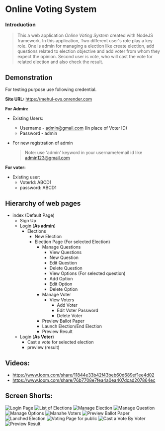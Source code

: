 # Online Voting System

### Introduction
> This a web application *Online Voting System* created with NodeJS framework.
> In this application, Two different user's role play a key role. One is admin for managing a election like create election, add questions related to election objective and add voter from whom they expect the opinion. Second user is vote, who will cast the vote for related election and also check the result.
 
## Demonstration
For testing purpose use following credential.

**Site URL:** https://mehul-ovs.onrender.com 

**For Admin:**
* Existing Users:
    - Username - admin@gmail.com  (In place of Voter ID)
    - Password - admin

* For new registration of admin
    >Note: use 'admin' keyword in your username/email id like admin123@gmail.com


**For voter:**
* Existing user:
    - VoterId: ABCD1
    - password: ABCD1

## Hierarchy of web pages
+ index (Default Page)
    + Sign Up
    + Login (**As admin**)
        + Elections
            + New Election
            + Election Page (For selected Election)
                + Manage Questions
                    + View Questions
                    + New Question
                    + Edit Question
                    + Delete Question
                    + View Options (For selected question)
                    + Add Option
                    + Edit Option
                    + Delete Option
                + Manage Voter
                    + View Voters
                        + Add Voter
                        + Edit Voter Password
                        + Delete Voter
                + Preview Ballot Paper
                + Launch Election/End Election
                + Preview Result
    + Login (**As Voter**)
        + Cast a vote for selected election
        + preview (result)

## Videos:
+ https://www.loom.com/share/11844e33b42f43beb60d689ef1ee4d02
+ https://www.loom.com/share/76b7708e7fea4a0ea407dcad207864ec

## Screen Shorts:
![Login Page](/public/ScreenShorts/Login.png)
![List of Elections](/public/ScreenShorts/List_of_Elections.PNG)
![Manage Election](/public/ScreenShorts/Manage_Election.PNG)
![Manage Question](/public/ScreenShorts/Manage_Question.PNG)
![Manage Options](/public/ScreenShorts/Manage_Options.PNG)
![Manahe Voters](/public/ScreenShorts/Manage_Voters.PNG)
![Preview Ballot Paper](/public/ScreenShorts/Preview_Ballot_Paper.PNG)
![Lanched Election](/public/ScreenShorts/Lanched_Election.PNG)
![Voting Page for public](/public/ScreenShorts/Voting_Page_for_Public.PNG)
![Cast a Vote By Voter](/public/ScreenShorts/Cast_a_Vote_by_Voter.PNG)
![Preview Result](/public/ScreenShorts/Preview_Result.PNG)





    
